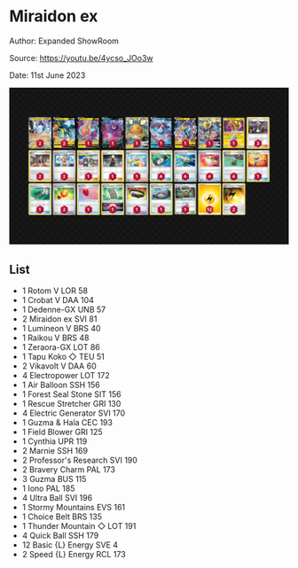 # Miraidon ex

Author: Expanded ShowRoom

Source: <https://youtu.be/4ycso_JOo3w>

Date: 11st June 2023

![decklist](../../images/PAL/Miraidon%20ex/2-%20Miraidon%20ex.png)

## List

* 1 Rotom V LOR 58
* 1 Crobat V DAA 104
* 1 Dedenne-GX UNB 57
* 2 Miraidon ex SVI 81
* 1 Lumineon V BRS 40
* 1 Raikou V BRS 48
* 1 Zeraora-GX LOT 86
* 1 Tapu Koko ◇ TEU 51
* 2 Vikavolt V DAA 60
* 4 Electropower LOT 172
* 1 Air Balloon SSH 156
* 1 Forest Seal Stone SIT 156
* 1 Rescue Stretcher GRI 130
* 4 Electric Generator SVI 170
* 1 Guzma & Hala CEC 193
* 1 Field Blower GRI 125
* 1 Cynthia UPR 119
* 2 Marnie SSH 169
* 2 Professor's Research SVI 190
* 2 Bravery Charm PAL 173
* 3 Guzma BUS 115
* 1 Iono PAL 185
* 4 Ultra Ball SVI 196
* 1 Stormy Mountains EVS 161
* 1 Choice Belt BRS 135
* 1 Thunder Mountain ◇ LOT 191
* 4 Quick Ball SSH 179
* 12 Basic {L} Energy SVE 4
* 2 Speed {L} Energy RCL 173
